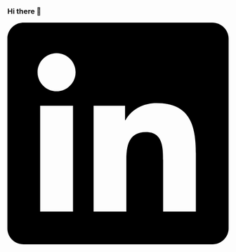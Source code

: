 ### Hi there 👋
<svg role="img" viewBox="0 0 24 24" xmlns="http://www.w3.org/2000/svg"><title>LinkedIn</title><path d="M20.447 20.452h-3.554v-5.569c0-1.328-.027-3.037-1.852-3.037-1.853 0-2.136 1.445-2.136 2.939v5.667H9.351V9h3.414v1.561h.046c.477-.9 1.637-1.85 3.37-1.85 3.601 0 4.267 2.37 4.267 5.455v6.286zM5.337 7.433c-1.144 0-2.063-.926-2.063-2.065 0-1.138.92-2.063 2.063-2.063 1.14 0 2.064.925 2.064 2.063 0 1.139-.925 2.065-2.064 2.065zm1.782 13.019H3.555V9h3.564v11.452zM22.225 0H1.771C.792 0 0 .774 0 1.729v20.542C0 23.227.792 24 1.771 24h20.451C23.2 24 24 23.227 24 22.271V1.729C24 .774 23.2 0 22.222 0h.003z"/></svg>
<!--
**RChursin/RChursin** is a ✨ _special_ ✨ repository because its `README.md` (this file) appears on your GitHub profile.

Here are some ideas to get you started:

- 🔭 I’m currently working on ...
- 🌱 I’m currently learning ...
- 👯 I’m looking to collaborate on ...
- 🤔 I’m looking for help with ...
- 💬 Ask me about ...
- 📫 How to reach me: ...
- 😄 Pronouns: ...
- ⚡ Fun fact: ...
-->
